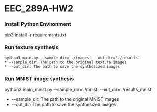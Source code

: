 # EEC_289A-HW2

### Install Python Environment
pip3 install -r requirements.txt

### Run texture synthesis
```
python3 main.py --sample_dir='./images' --out_dir='./results'
* --sample_dir: The path to the original texture images
* --out_dir: The path to save the synthesized images
```

### Run MNIST image synthesis
python3 main_mnist.py --sample_dir='./mnist' --out_dir='./results_mnist'
* --sample_dir: The path to the original MNIST images
* --out_dir: The path to save the synthesized images
